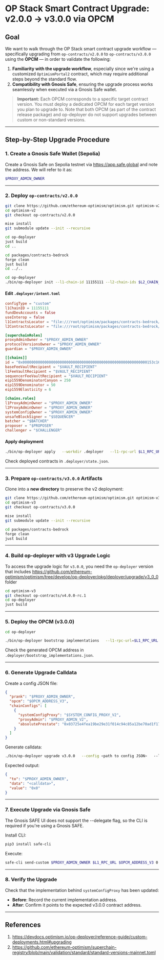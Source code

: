 # OP Stack Smart Contract Upgrade: v2.0.0 → v3.0.0 via OPCM

## Goal

We want to walk through the OP Stack smart contract upgrade workflow — specifically upgrading from `op-contracts/v2.0.0` to `op-contracts/v3.0.0` using the **OPCM** — in order to validate the following:

1. **Familiarity with the upgrade workflow**, especially since we're using a customized `OptimismPortal2` contract, which may require additional steps beyond the standard flow.
2. **Compatibility with Gnosis Safe**, ensuring the upgrade process works seamlessly when executed via a Gnosis Safe wallet.

> **Important:** Each OPCM corresponds to a specific target contract version. You must deploy a dedicated OPCM for each target version you plan to upgrade to. Note that both OPCM (as part of the contract release package) and op-deployer do not support upgrades between custom or non-standard versions.

---

## Step-by-Step Upgrade Procedure

### 1. Create a Gnosis Safe Wallet (Sepolia)

Create a Gnosis Safe on Sepolia testnet via https://app.safe.global and note the address. We will refer to it as:

```bash
$PROXY_ADMIN_OWNER
```

---

### 2. Deploy `op-contracts/v2.0.0`

```bash
git clone https://github.com/ethereum-optimism/optimism.git optimism-v2
cd optimism-v2
git checkout op-contracts/v2.0.0

mise install
git submodule update --init --recursive

cd op-deployer
just build
cd ..

cd packages/contracts-bedrock
forge clean
just build
cd ../..

cd op-deployer
./bin/op-deployer init --l1-chain-id 11155111 --l2-chain-ids $L2_CHAIN_ID --workdir .deployer --intent-config-type custom
```

#### Edit `.deployer/intent.toml`

```toml
configType = "custom"
l1ChainID = 11155111
fundDevAccounts = false
useInterop = false
l1ContractsLocator = "file:///root/optimism/packages/contracts-bedrock/forge-artifacts/"
l2ContractsLocator = "file:///root/optimism/packages/contracts-bedrock/forge-artifacts/"

[superchainRoles]
proxyAdminOwner = "$PROXY_ADMIN_OWNER"
protocolVersionsOwner = "$PROXY_ADMIN_OWNER"
guardian = "$PROXY_ADMIN_OWNER"

[[chains]]
id = "0x000000000000000000000000000000000000000000000000000000000153c16e"
baseFeeVaultRecipient = "$VAULT_RECIPIENT"
l1FeeVaultRecipient = "$VAULT_RECIPIENT"
sequencerFeeVaultRecipient = "$VAULT_RECIPIENT"
eip1559DenominatorCanyon = 250
eip1559Denominator = 50
eip1559Elasticity = 6

[chains.roles]
l1ProxyAdminOwner = "$PROXY_ADMIN_OWNER"
l2ProxyAdminOwner = "$PROXY_ADMIN_OWNER"
systemConfigOwner = "$PROXY_ADMIN_OWNER"
unsafeBlockSigner = "$SEQUENCER"
batcher = "$BATCHER"
proposer = "$PROPOSER"
challenger = "$CHALLENGER"
```

#### Apply deployment

```bash
./bin/op-deployer apply   --workdir .deployer   --l1-rpc-url $L1_RPC_URL   --private-key $DEPLOYER_PRIVATE_KEY   --deployment-target live
```

Check deployed contracts in `.deployer/state.json`.

---

### 3. Prepare `op-contracts/v3.0.0` Artifacts

Clone into a **new directory** to preserve the v2 deployment:

```bash
git clone https://github.com/ethereum-optimism/optimism.git optimism-v3
cd optimism-v3
git checkout op-contracts/v3.0.0

mise install
git submodule update --init --recursive

cd packages/contracts-bedrock
forge clean
just build
```

---

### 4. Build op-deployer with v3 Upgrade Logic

To access the upgrade logic for `v3.0.0`, you need the `op-deployer` version that includes https://github.com/ethereum-optimism/optimism/tree/develop/op-deployer/pkg/deployer/upgrade/v3_0_0 folder

```bash
cd optimism-v3
git checkout op-contracts/v4.0.0-rc.1
cd op-deployer
just build
```

---

### 5. Deploy the OPCM (v3.0.0)

```bash
cd op-deployer

./bin/op-deployer bootstrap implementations   --l1-rpc-url=$L1_RPC_URL   --private-key=$DEPLOYER_PRIVATE_KEY   --artifacts-locator="file:///root/optimism-v3/packages/contracts-bedrock/forge-artifacts/"   --outfile="./.deployer/bootstrap_implementations.json"   --mips-version="2"   --protocol-versions-proxy=$PROTOCOL_VERSIONS_PROXY_V2   --superchain-config-proxy=$SUPERCHAIN_CONFIG_PROXY_V2   --upgrade-controller=$PROXY_ADMIN_OWNER
```

Check the generated OPCM address in `.deployer/bootstrap_implementations.json`.

---

### 6. Generate Upgrade Calldata

Create a config JSON file:

```json
{
  "prank": "$PROXY_ADMIN_OWNER",
  "opcm": "$OPCM_ADDRESS_V3",
  "chainConfigs": [
    {
      "systemConfigProxy": "$SYSTEM_CONFIG_PROXY_V2",
      "proxyAdmin": "$PROXY_ADMIN_V2",
      "absolutePrestate": "0x03725e4fea19be29e31f014c94c85a12be70ad1f17b4f939094a7e9d56ef7bdf"
    }
  ]
}
```

Generate calldata:

```bash
./bin/op-deployer upgrade v3.0.0   --config <path to config JSON>   --l1-rpc-url $L1_RPC_URL
```

Expected output:

```json
{
  "to": "$PROXY_ADMIN_OWNER",
  "data": "<calldata>",
  "value": "0x0"
}
```

---

### 7. Execute Upgrade via Gnosis Safe
The Gnosis SAFE UI does not support the --delegate flag, so the CLI is required if you're using a Gnosis SAFE.

Install CLI:

```bash
pip3 install safe-cli
```

Execute:

```bash
safe-cli send-custom $PROXY_ADMIN_OWNER $L1_RPC_URL $OPCM_ADDRESS_V3 0 <calldata>   --private-key <signer_private_key>   --delegate
```

---

### 8. Verify the Upgrade

Check that the implementation behind `systemConfigProxy` has been updated:

- **Before**: Record the current implementation address.
- **After**: Confirm it points to the expected v3.0.0 contract address.

---

## References
1. https://devdocs.optimism.io/op-deployer/reference-guide/custom-deployments.html#upgrading
2. https://github.com/ethereum-optimism/superchain-registry/blob/main/validation/standard/standard-versions-mainnet.toml